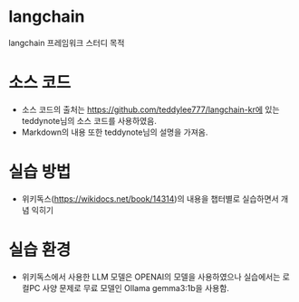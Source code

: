 # langchain
langchain 프레임워크 스터디 목적

# 소스 코드
- 소스 코드의 출처는 https://github.com/teddylee777/langchain-kr에 있는 teddynote님의 소스 코드를 사용하였음.
- Markdown의 내용 또한 teddynote님의 설명을 가져옴.

# 실습 방법
- 위키독스(https://wikidocs.net/book/14314)의 내용을 챕터별로 실습하면서 개념 익히기

# 실습 환경
- 위키독스에서 사용한 LLM 모델은 OPENAI의 모델을 사용하였으나 실습에서는 로컬PC 사양 문제로 무료 모델인 Ollama gemma3:1b을 사용함.
